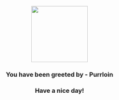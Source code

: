 <p align="center">
            <img src="https://raw.githubusercontent.com/PokeAPI/sprites/master/sprites/pokemon/509.png" width="150" height="150">
          </p>
          <h3 align="center">You have been greeted by - <b>Purrloin</b></h3>
          <h3 align="center">Have a nice day!</h3>
        